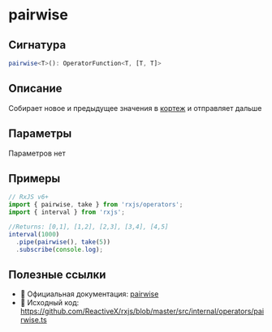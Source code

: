 # pairwise

## Сигнатура

```typescript
pairwise<T>(): OperatorFunction<T, [T, T]>
```

## Описание

Собирает новое и предыдущее значения в [кортеж](https://ru.wikipedia.org/wiki/%D0%9A%D0%BE%D1%80%D1%82%D0%B5%D0%B6_(%D0%B8%D0%BD%D1%84%D0%BE%D1%80%D0%BC%D0%B0%D1%82%D0%B8%D0%BA%D0%B0)) и отправляет дальше

## Параметры

Параметров нет

## Примеры

```typescript
// RxJS v6+
import { pairwise, take } from 'rxjs/operators';
import { interval } from 'rxjs';

//Returns: [0,1], [1,2], [2,3], [3,4], [4,5]
interval(1000)
  .pipe(pairwise(), take(5))
  .subscribe(console.log);
```

## Полезные ссылки

- 📰 Официальная документация: [pairwise](https://rxjs.dev/api/operators/pairwise)
- 📁 Исходный код: https://github.com/ReactiveX/rxjs/blob/master/src/internal/operators/pairwise.ts

